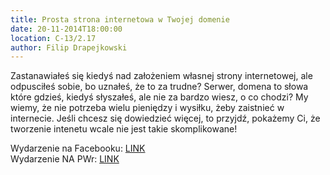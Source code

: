 ```yaml
---
title: Prosta strona internetowa w Twojej domenie
date: 20-11-2014T18:00:00
location: C-13/2.17
author: Filip Drapejkowski
---
```

Zastanawiałeś się kiedyś nad założeniem własnej strony internetowej, ale odpusciłeś sobie, bo uznałeś, że to za trudne? Serwer, domena to słowa które gdzieś, kiedyś słyszałeś, ale nie za bardzo wiesz, o co chodzi?
My wiemy, że nie potrzeba wielu pieniędzy i wysiłku, żeby zaistnieć w internecie.
Jeśli chcesz się dowiedzieć więcej, to przyjdź, pokażemy Ci, że tworzenie intenetu wcale nie jest takie skomplikowane!

Wydarzenie na Facebooku: <a href="https://www.facebook.com/events/1189920771058218/">LINK</a><br />
Wydarzenie NA PWr: <a href="#">LINK</a>	
